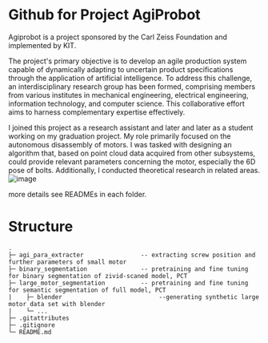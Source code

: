 # Github for Project AgiProbot

Agiprobot is a project sponsored by the Carl Zeiss Foundation and implemented by KIT.
	
The project's primary objective is to develop an agile production system capable of dynamically adapting to uncertain product specifications through the application of artificial intelligence. To address this challenge, an interdisciplinary research group has been formed, comprising members from various institutes in mechanical engineering, electrical engineering, information technology, and computer science. This collaborative effort aims to harness complementary expertise effectively.
	
I joined this project as a research assistant and later and later as a student working on my graduation project. My role primarily focused on the autonomous disassembly of motors. I was tasked with designing an algorithm that, based on point cloud data acquired from other subsystems, could provide relevant parameters concerning the motor, especially the 6D pose of bolts. Additionally, I conducted theoretical research in related areas.![image](https://github.com/x080301/AgiProbot/assets/41547659/a55a3973-e168-4e54-bd0d-b314a3d9b8ad)


more details see READMEs in each folder.

# Structure

```
.
├─ agi_para_extracter                -- extracting screw position and further parameters of small motor
├─ binary_segmentation               -- pretraining and fine tuning for binary segmentation of zivid-scaned model, PCT
├─ large_motor_segmentation          -- pretraining and fine tuning for semantic segmentation of full model, PCT
|    ├─ blender                           --generating synthetic large motor data set with blender 
|    └─ ...
├─ .gitattributes
├─ .gitignore
└─ README.md
```
